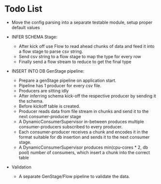 # Todo List

* Move the config parsing into a separate testable module, setup proper default values

* INFER SCHEMA Stage:
  - After kick off use Flow to read ahead chunks of data and feed it into a flow stage to parse csv string.
  - Send csv string to a flow stage to map the type for every row
  - Finally send a flow stream to reduce to get the final type

* INSERT INTO DB GenStage pipeline:
  - Prepare a genStage pipeline on application start.
  - Pipeline has 1 producer for every csv file.
  - Producers are sitting idly
  - After inferring schema kick-off the respective producer by sending it the schema.
  - Before kickoff table is created.
  - Producer reads data from file stream in chunks and send it to the next consumer-producer stage
  - A DynamicConsumerSupervisor in-between produces multiple consumer-producers subscribed to every producer.
  - Each consumer-producer receives a chunk and encodes it in the format suitable for db insertion and sends it to the next consumer stage.
  - A DynamicConsumerSupervisor produces min(cpu-cores * 2, db pool) number of consumers, which insert a chunk into the correct table

* Validation
  - A separate GenStage/Flow pipeline to validate the data.
